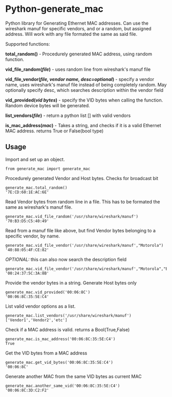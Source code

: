 Python-generate_mac
===================

Python library for Generating Ethernet MAC addresses. Can use the wireshark manuf
for specific vendors, and or a random, but assigned address. Will work with
any file formated the same as said file.

Supported functions:

**total_random()** - Procedurely generated MAC address, using random function.

**vid_file_random(_file_)** - uses random line from wireshark's manuf file

**vid_file_vendor(_file, vendor name, desc=optional_)** - specify a vendor name,
uses wireshark's manuf file instead of being completely random. May optionally
specify desc, which searches description within the vendor field

**vid_provided(_vid bytes_)** - specify the VID bytes when calling the function.
Random device bytes will be generated.

**list_vendors(_file_)** - return a python list [] with valid vendors

**is_mac_address(_mac_)** - Takes a string, and checks if it is a valid Ethernet
MAC address. returns True or False(bool type)

Usage
-----

Import and set up an object.

```
from generate_mac import generate_mac
```

Procedurely generated Vendor and Host bytes. Checks for broadcast bit

```
generate_mac.total_random()
'7E:CD:60:1E:AC:6E'
```

Read Vendor bytes from random line in a file. This has to be formated the same
as wireshark's manuf file.
```
generate_mac.vid_file_random('/usr/share/wireshark/manuf')
'70:B3:D5:C5:40:49'
```

Read from a manuf file like above, but find Vendor bytes belonging to a specific
vendor, by name.
```
generate_mac.vid_file_vendor('/usr/share/wireshark/manuf',"Motorola")
'40:88:05:4F:CE:82'
```
*OPTIONAL:* this can also now search the description field

```
generate_mac.vid_file_vendor('/usr/share/wireshark/manuf',"Motorola","BSG")
'00:24:37:5C:3A:8B'
```

Provide the vendor bytes in a string. Generate Host bytes only
```
generate_mac.vid_provided('00:06:8C')
'00:06:8C:35:5E:C4'
```

List valid vendor options as a list.
```
generate_mac.list_vendors('/usr/share/wireshark/manuf')
['Vendor1','Vendor2','etc']
```

Check if a MAC address is valid. returns a Bool(True,False)
```
generate_mac.is_mac_address('00:06:8C:35:5E:C4')
True
```

Get the VID bytes from a MAC address
```
generate_mac.get_vid_bytes('00:06:8C:35:5E:C4')
'00:06:8C'
```

Generate another MAC from the same VID bytes as current MAC
```
generate_mac.another_same_vid('00:06:8C:35:5E:C4')
'00:06:8C:3D:C2:F2'
```

